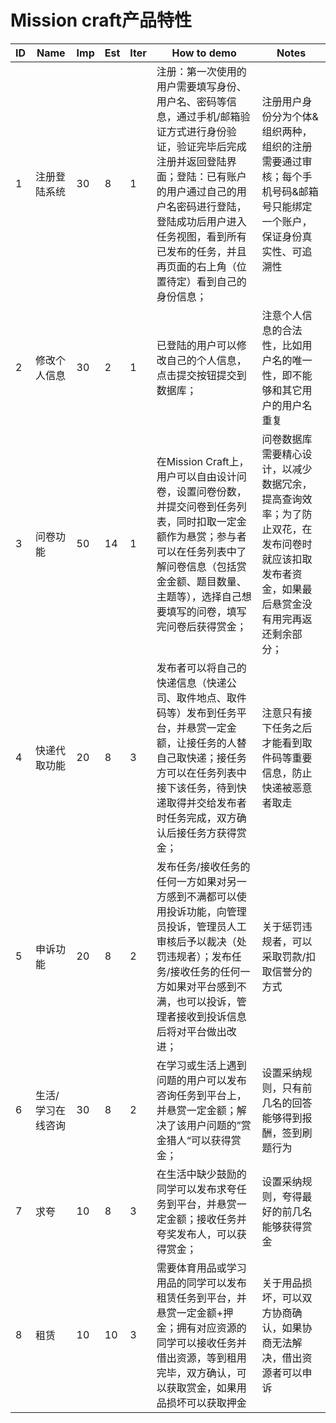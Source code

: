# Mission craft产品特性



| ID   | Name              | Imp  | Est  | Iter | How to demo                                                  | Notes                                                        |
| ---- | ----------------- | ---- | ---- | ---- | ------------------------------------------------------------ | ------------------------------------------------------------ |
| 1    | 注册登陆系统      | 30   | 8    | 1    | 注册：第一次使用的用户需要填写身份、用户名、密码等信息，通过手机/邮箱验证方式进行身份验证，验证完毕后完成注册并返回登陆界面；登陆：已有账户的用户通过自己的用户名密码进行登陆，登陆成功后用户进入任务视图，看到所有已发布的任务，并且再页面的右上角（位置待定）看到自己的身份信息； | 注册用户身份分为个体&组织两种，组织的注册需要通过审核；每个手机号码&邮箱号只能绑定一个账户，保证身份真实性、可追溯性 |
| 2    | 修改个人信息      | 30   | 2    | 1    | 已登陆的用户可以修改自己的个人信息，点击提交按钮提交到数据库； | 注意个人信息的合法性，比如用户名的唯一性，即不能够和其它用户的用户名重复 |
| 3    | 问卷功能          | 50   | 14   | 1    | 在Mission Craft上，用户可以自由设计问卷，设置问卷份数，并提交问卷到任务列表，同时扣取一定金额作为悬赏；参与者可以在任务列表中了解问卷信息（包括赏金金额、题目数量、主题等），选择自己想要填写的问卷，填写完问卷后获得赏金； | 问卷数据库需要精心设计，以减少数据冗余，提高查询效率；为了防止双花，在发布问卷时就应该扣取发布者资金，如果最后悬赏金没有用完再返还剩余部分； |
| 4    | 快递代取功能      | 20   | 8    | 3    | 发布者可以将自己的快递信息（快递公司、取件地点、取件码等）发布到任务平台，并悬赏一定金额，让接任务的人替自己取快递；接任务方可以在任务列表中接下该任务，待到快递取得并交给发布者时任务完成，双方确认后接任务方获得赏金； | 注意只有接下任务之后才能看到取件码等重要信息，防止快递被恶意者取走 |
| 5    | 申诉功能          | 20   | 8    | 2    | 发布任务/接收任务的任何一方如果对另一方感到不满都可以使用投诉功能，向管理员投诉，管理员人工审核后予以裁决（处罚违规者）；发布任务/接收任务的任何一方如果对平台感到不满，也可以投诉，管理者接收到投诉信息后将对平台做出改进； | 关于惩罚违规者，可以采取罚款/扣取信誉分的方式                |
| 6    | 生活/学习在线咨询 | 30   | 8    | 2    | 在学习或生活上遇到问题的用户可以发布咨询任务到平台上，并悬赏一定金额；解决了该用户问题的”赏金猎人“可以获得赏金； | 设置采纳规则，只有前几名的回答能够得到报酬，签到刷题行为     |
| 7    | 求夸              | 10   | 8    | 3    | 在生活中缺少鼓励的同学可以发布求夸任务到平台，并悬赏一定金额；接收任务并夸奖发布人，可以获得赏金； | 设置采纳规则，夸得最好的前几名能够获得赏金                   |
| 8    | 租赁              | 10   | 10   | 3    | 需要体育用品或学习用品的同学可以发布租赁任务到平台，并悬赏一定金额+押金；拥有对应资源的同学可以接收任务并借出资源，等到租用完毕，双方确认，可以获取赏金，如果用品损坏可以获取押金 | 关于用品损坏，可以双方协商确认，如果协商无法解决，借出资源者可以申诉 |